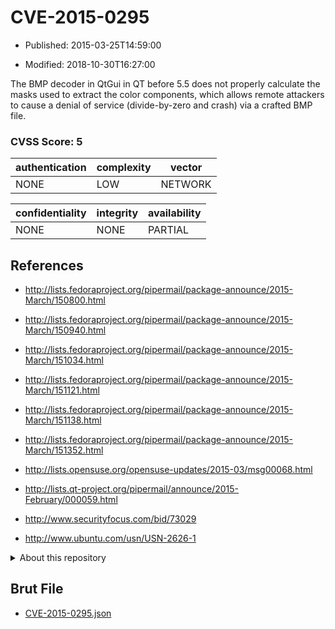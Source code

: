 # CVE-2015-0295

- Published: 2015-03-25T14:59:00

- Modified: 2018-10-30T16:27:00

The BMP decoder in QtGui in QT before 5.5 does not properly calculate the masks used to extract the color components, which allows remote attackers to cause a denial of service (divide-by-zero and crash) via a crafted BMP file.

### CVSS Score: **5**

| authentication | complexity | vector |
| --- | --- | --- |
| NONE | LOW | NETWORK |

| confidentiality | integrity | availability |
| --- | --- | --- |
| NONE | NONE | PARTIAL |

## References

* http://lists.fedoraproject.org/pipermail/package-announce/2015-March/150800.html

* http://lists.fedoraproject.org/pipermail/package-announce/2015-March/150940.html

* http://lists.fedoraproject.org/pipermail/package-announce/2015-March/151034.html

* http://lists.fedoraproject.org/pipermail/package-announce/2015-March/151121.html

* http://lists.fedoraproject.org/pipermail/package-announce/2015-March/151138.html

* http://lists.fedoraproject.org/pipermail/package-announce/2015-March/151352.html

* http://lists.opensuse.org/opensuse-updates/2015-03/msg00068.html

* http://lists.qt-project.org/pipermail/announce/2015-February/000059.html

* http://www.securityfocus.com/bid/73029

* http://www.ubuntu.com/usn/USN-2626-1

<details>
<summary>About this repository</summary> 

  This repository is part of the project [Live Hack CVE](https://github.com/Live-Hack-CVE). Main website can be found [www.live-hack.org](https://www.live-hack.org) 
  
  Made by [Sn0wAlice](https://github.com/Sn0wAlice) for the people that care about security and need to have a feed of the latest CVEs. Hope you enjoy it, don't forget to star the repo and follow me on [Twitter](https://twitter.com/Sn0wAlice) and [Github](https://github.com/Sn0wAlice). And that is my [personnal website](https://www.alice-snow.me/)

  - [Home Page](https://github.com/Live-Hack-CVE)
  - [Framework](https://github.com/Live-Hack-CVE/cve-framework)
  - [CVE database](https://github.com/Live-Hack-CVE/full_database)
  - [Changelog](https://github.com/Live-Hack-CVE/Changelog)
</details>

## Brut File

* [CVE-2015-0295.json](https://raw.githubusercontent.com/Live-Hack-CVE/full_database/main/cves/2015/CVE-2015-0295.json)

